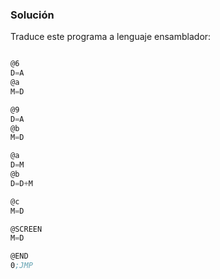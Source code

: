 ### Solución

Traduce este programa a lenguaje ensamblador:

 ```asm

@6
D=A
@a
M=D

@9
D=A
@b
M=D

@a
D=M
@b
D=D+M

@c
M=D

@SCREEN
M=D

@END
0;JMP
```